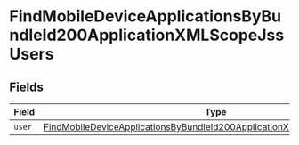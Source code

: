 # FindMobileDeviceApplicationsByBundleId200ApplicationXMLScopeJssUsers


## Fields

| Field                                                                                                                                                                           | Type                                                                                                                                                                            | Required                                                                                                                                                                        | Description                                                                                                                                                                     |
| ------------------------------------------------------------------------------------------------------------------------------------------------------------------------------- | ------------------------------------------------------------------------------------------------------------------------------------------------------------------------------- | ------------------------------------------------------------------------------------------------------------------------------------------------------------------------------- | ------------------------------------------------------------------------------------------------------------------------------------------------------------------------------- |
| `user`                                                                                                                                                                          | [FindMobileDeviceApplicationsByBundleId200ApplicationXMLScopeJssUsersUser](../../models/operations/findmobiledeviceapplicationsbybundleid200applicationxmlscopejssusersuser.md) | :heavy_minus_sign:                                                                                                                                                              | N/A                                                                                                                                                                             |